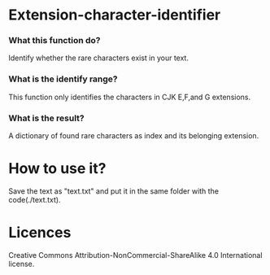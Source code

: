 # Extension-character-identifier

### What this function do?
Identify whether the rare characters exist in your text.

### What is the identify range?
This function only identifies the characters in CJK E,F,and G extensions.

### What is the result?
A dictionary of found rare characters as index and its belonging extension.

# How to use it?
Save the text as "text.txt" and put it in the same folder with the code(./text.txt).

# Licences
Creative Commons Attribution-NonCommercial-ShareAlike 4.0 International license.
